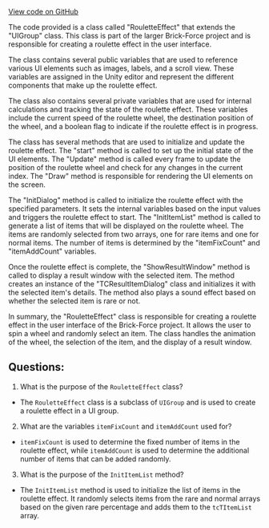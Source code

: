 [View code on GitHub](https://github.com/TieHaxJan/Brick-Force/Assembly-CSharp\RouletteEffect.cs)

The code provided is a class called "RouletteEffect" that extends the "UIGroup" class. This class is part of the larger Brick-Force project and is responsible for creating a roulette effect in the user interface.

The class contains several public variables that are used to reference various UI elements such as images, labels, and a scroll view. These variables are assigned in the Unity editor and represent the different components that make up the roulette effect.

The class also contains several private variables that are used for internal calculations and tracking the state of the roulette effect. These variables include the current speed of the roulette wheel, the destination position of the wheel, and a boolean flag to indicate if the roulette effect is in progress.

The class has several methods that are used to initialize and update the roulette effect. The "start" method is called to set up the initial state of the UI elements. The "Update" method is called every frame to update the position of the roulette wheel and check for any changes in the current index. The "Draw" method is responsible for rendering the UI elements on the screen.

The "InitDialog" method is called to initialize the roulette effect with the specified parameters. It sets the internal variables based on the input values and triggers the roulette effect to start. The "InitItemList" method is called to generate a list of items that will be displayed on the roulette wheel. The items are randomly selected from two arrays, one for rare items and one for normal items. The number of items is determined by the "itemFixCount" and "itemAddCount" variables.

Once the roulette effect is complete, the "ShowResultWindow" method is called to display a result window with the selected item. The method creates an instance of the "TCResultItemDialog" class and initializes it with the selected item's details. The method also plays a sound effect based on whether the selected item is rare or not.

In summary, the "RouletteEffect" class is responsible for creating a roulette effect in the user interface of the Brick-Force project. It allows the user to spin a wheel and randomly select an item. The class handles the animation of the wheel, the selection of the item, and the display of a result window.
## Questions: 
 1. What is the purpose of the `RouletteEffect` class?
- The `RouletteEffect` class is a subclass of `UIGroup` and is used to create a roulette effect in a UI group.

2. What are the variables `itemFixCount` and `itemAddCount` used for?
- `itemFixCount` is used to determine the fixed number of items in the roulette effect, while `itemAddCount` is used to determine the additional number of items that can be added randomly.

3. What is the purpose of the `InitItemList` method?
- The `InitItemList` method is used to initialize the list of items in the roulette effect. It randomly selects items from the rare and normal arrays based on the given rare percentage and adds them to the `tcTItemList` array.